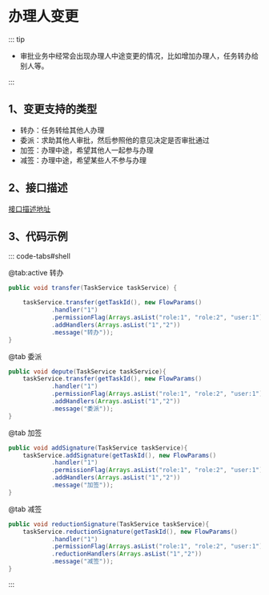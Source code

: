 # 办理人变更
<!-- @include: ../other/betweengg.md -->

::: tip
- 审批业务中经常会出现办理人中途变更的情况，比如增加办理人，任务转办给别人等。

:::

## 1、变更支持的类型
- 转办：任务转给其他人办理
- 委派：求助其他人审批，然后参照他的意见决定是否审批通过
- 加签：办理中途，希望其他人一起参与办理
- 减签：办理中途，希望某些人不参与办理

## 2、接口描述
[接口描述地址](./api.html#_3-1%E3%80%81%E6%B5%81%E7%A8%8B%E8%B7%B3%E8%BD%AC)
</br>

## 3、代码示例

::: code-tabs#shell

@tab:active 转办

```java
public void transfer(TaskService taskService) {

    taskService.transfer(getTaskId(), new FlowParams()
            .handler("1")
            .permissionFlag(Arrays.asList("role:1", "role:2", "user:1"))
            .addHandlers(Arrays.asList("1","2"))
            .message("转办"));
}
```

@tab 委派

```java
public void depute(TaskService taskService){
    taskService.transfer(getTaskId(), new FlowParams()
            .handler("1")
            .permissionFlag(Arrays.asList("role:1", "role:2", "user:1"))
            .addHandlers(Arrays.asList("1","2"))
            .message("委派"));
}
```

@tab 加签

```java
public void addSignature(TaskService taskService){
    taskService.addSignature(getTaskId(), new FlowParams()
            .handler("1")
            .permissionFlag(Arrays.asList("role:1", "role:2", "user:1"))
            .addHandlers(Arrays.asList("1","2"))
            .message("加签"));
}
```

@tab 减签

```java
public void reductionSignature(TaskService taskService){
    taskService.reductionSignature(getTaskId(), new FlowParams()
            .handler("1")
            .permissionFlag(Arrays.asList("role:1", "role:2", "user:1"))
            .reductionHandlers(Arrays.asList("1","2"))
            .message("减签"));
}
```

:::
